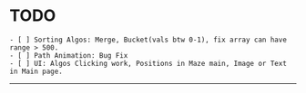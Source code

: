 # TODO

    - [ ] Sorting Algos: Merge, Bucket(vals btw 0-1), fix array can have range > 500. 
    - [ ] Path Animation: Bug Fix
    - [ ] UI: Algos Clicking work, Positions in Maze main, Image or Text in Main page. 
---

